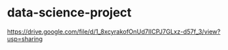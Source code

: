 # data-science-project
https://drive.google.com/file/d/1_8xcyrakofOnUd7IICPJ7GLxz-d57f_3/view?usp=sharing
